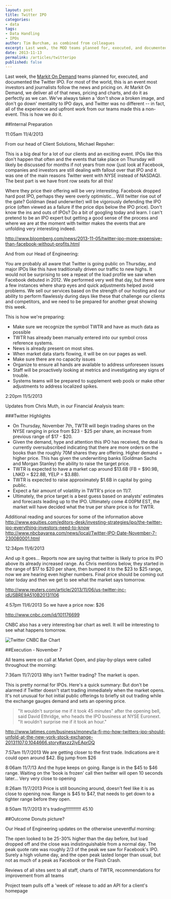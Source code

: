 ```yaml
---
layout: post
title: Twitter IPO
categories: 
- data
tags: 
- Data Handling
- IPOs
author: Tim Burcham, as combined from colleagues
excerpt: Last week, the MOD teams planned for, executed, and documented the Twitter IPO.  For most of the world, this is an event most investors and journalists follow the news and pricing on.  At Markit On Demand, we have to deliver all of that news, pricing and charts, and do it as perfectly as we can.
date: 2013-11-13
permalink: /articles/twitteripo
published: false
---
```


Last week, the <a href="http://www.markit.com/Product/Markit-On-Demand" target="_blank">Markit On Demand</a> teams planned for, executed, and documented the Twitter IPO.  For most of the world, this is an event most investors and journalists follow the news and pricing on.  At Markit On Demand, we deliver all of that news, pricing and charts, and do it as perfectly as we can.  We've always taken a 'don't show a broken image, and don't go down' mentality to IPO days, and Twitter was no different -- in fact, all of the experience and upfront work from our teams made this a non-event. This is how we do it.

##Internal Preparation

11:05am 11/4/2013

From our head of Client Solutions, Michael Repsher: 

This is a big deal for a lot of our clients and an exciting event. IPOs like this don't happen that often and the events that take place on Thursday will likely be discussed for months if not years from now (just look at Facebook, companies and investors are still dealing with fallout over that IPO and it was one of the main reasons Twitter went with NYSE instead of NASDAQ).
The best part is we have front row seats for all this!
 
Where they price their offering will be very interesting. Facebook dropped hard post IPO, perhaps they were overly optimistic... Will twitter rise out of the gate? Goldman (lead underwriter) will be vigorously defending the IPO price (often viewed as a failure if the price dips below the IPO price). Don't know the ins and outs of IPOs? Do a bit of googling today and learn. I can't pretend to be an IPO expert but getting a good sense of the process and where we are at the moment with twitter makes the events that are unfolding very interesting indeed.
 
<http://www.bloomberg.com/news/2013-11-05/twitter-ipo-more-expensive-than-facebook-without-profits.html>


 
And from our Head of Engineering:

You are probably all aware that Twitter is going public on Thursday, and major IPOs like this have traditionally driven our traffic to new highs. It would not be surprising to see a repeat of the load profile we saw when Facebook debuted in 2012. We performed very well that day, but there were a few instances where sharp eyes and quick adjustments helped avoid problems. We sell our services based on the strength of our hosting and our ability to perform flawlessly during days like these that challenge our clients and competitors, and we need to be prepared for another great showing this week.

This is how we're preparing:
* Make sure we recognize the symbol TWTR and have as much data as possible
* TWTR has already been manually entered into our symbol cross reference systems.
* News is already present on most sites.
* When market data starts flowing, it will be on our pages as well.
* Make sure there are no capacity issues
* Organize to ensure all hands are available to address unforeseen issues
* Staff will be proactively looking at metrics and investigating any signs of trouble.
* Systems teams will be prepared to supplement web pools or make other adjustments to address localized spikes.



2:20pm 11/5/2013

Updates from Chris Muth, in our Financial Analysis team:

###Twitter Highlights

*   On Thursday, November 7th,  TWTR will begin trading shares on the NYSE ranging in price from $23 - $25 per share, an increase from previous range of $17 - $20.
*   Given the demand, hype and attention this IPO has received, the deal is currently oversubscribed indicating that there are more orders on the books than the roughly 70M shares they are offering. Higher demand = higher price. This has given the underwriting banks (Goldman Sachs and Morgan Stanley) the ability to raise the target price.
*   TWTR is expected to have a market cap around $13.6B (FB = $90.9B, LNKD = $22.8B, YELP = $3.8B).
*   TWTR is expected to raise approximately $1.6B in capital by going public.
*   Expect a fair amount of volatility in TWTR's price on 11/7.
*   Ultimately, the price target is a best guess based on analysts' estimates and forecasts leading up to the IPO. Ultimately come 4:00PM EST, the market will have decided what the true per share price is for TWTR.

Additional reading and sources for some of the information above<br />
<http://www.equities.com/editors-desk/investing-strategies/ipo/the-twitter-ipo-everything-investors-need-to-know><br />
<http://www.nbcbayarea.com/news/local/Twitter-IPO-Date-November-7-230080001.html>


12:34pm 11/6/2013

And up it goes...
Reports now are saying that twitter is likely to price its IPO above its already increased range. As Chris mentions below, they started in the range of $17 to $20 per share, then bumped it to the $23 to $25 range, now we are hearing even higher numbers. Final price should be coming out later today and then we get to see what the market says tomorrow.
 
<http://www.reuters.com/article/2013/11/06/us-twitter-inc-idUSBRE9A510B20131106>


4:57pm 11/6/2013
So we have a price now: $26
 
<http://www.cnbc.com/id/101176699>
 
CNBC also has a very interesting bar chart as well. It will be interesting to see what happens tomorrow.

<img src="{{site.url}}/images/articles/twitter/cnbc.png" class="img-responsive" alt="Twitter CNBC Bar Chart" />



##Execution - November 7

All teams were on call at Market Open, and play-by-plays were called throughout the morning: 

7:36am 11/7/2013
Why isn't Twitter trading? The market is open.
 
This is pretty normal for IPOs. Here's a quick summary:
But don't be alarmed if Twitter doesn't start trading immediately when the market opens. It's not unusual for hot initial public offerings to briefly sit out trading while the exchange gauges demand and sets an opening price.
> "It wouldn't surprise me if it took 45 minutes" after the opening bell, said David Ethridge, who heads the IPO business at NYSE Euronext. "It wouldn't surprise me if it took an hour."

<http://www.latimes.com/business/money/la-fi-mo-how-twitters-ipo-should-unfold-at-the-new-york-stock-exchange-20131107,0,1044666.story#axzz2jyEAprDQ>


7:57am 11/7/2013
We are getting closer to the first trade. Indications are it could open around $42. Big jump from $26


8:06am 11/7/13
And the hype keeps on going. Range is in the $45 to $46 range. Waiting on the 'book is frozen' call then twitter will open 10 seconds later…
Very very close to opening


8:26am 11/7/2013
Price is still bouncing around, doesn't feel like it is as close to opening now. Range is $45 to $47, that needs to get down to a tighter range before they open.


8:50am 11/7/2013
It's trading!!!!!!!!!!!! 45.10





##Outcome
Donuts picture?

Our Head of Engineering updates on the otherwise uneventful morning:

The open looked to be 25-30% higher than the day before, but load dropped off and the close was indistinguishable from a normal day. The peak quote rate was roughly 2/3 of the peak we saw for Facebook's IPO. Surely a high volume day, and the open peak lasted longer than usual, but not as much of a peak as Facebook or the Flash Crash.

Reviews of all sites sent to all staff, charts of TWTR, recommendations for improvement from all teams

Project team pulls off a 'week of' release to add an API for a client's homepage

